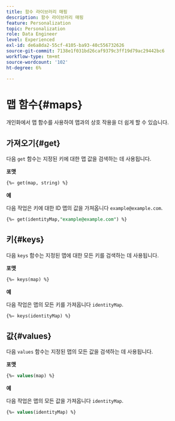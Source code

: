 ```yaml
---
title: 함수 라이브러리 매핑
description: 함수 라이브러리 매핑
feature: Personalization
topic: Personalization
role: Data Engineer
level: Experienced
exl-id: de6a8da2-55cf-4105-ba93-40c556732626
source-git-commit: 7138e1f031bd26caf9379c3ff19d79ac29442bc6
workflow-type: tm+mt
source-wordcount: '102'
ht-degree: 6%

---
```


# 맵 함수{#maps}

개인화에서 맵 함수를 사용하여 맵과의 상호 작용을 더 쉽게 할 수 있습니다.

## 가져오기{#get}

다음 `get` 함수는 지정된 키에 대한 맵 값을 검색하는 데 사용됩니다.

**포맷**

```sql
{%= get(map, string) %}
```

**예**

다음 작업은 키에 대한 ID 맵의 값을 가져옵니다 `example@example.com`.

```sql
{%= get(identityMap,"example@example.com") %}
```

## 키{#keys}

다음 `keys` 함수는 지정된 맵에 대한 모든 키를 검색하는 데 사용됩니다.

**포맷**

```sql
{%= keys(map) %}
```

**예**

다음 작업은 맵의 모든 키를 가져옵니다 `identityMap`.

```sql
{%= keys(identityMap) %}
```

## 값{#values}

다음 `values` 함수는 지정된 맵의 모든 값을 검색하는 데 사용됩니다.

**포맷**

```sql
{%= values(map) %}
```

**예**

다음 작업은 맵의 모든 값을 가져옵니다 `identityMap`.

```sql
{%= values(identityMap) %}
```
